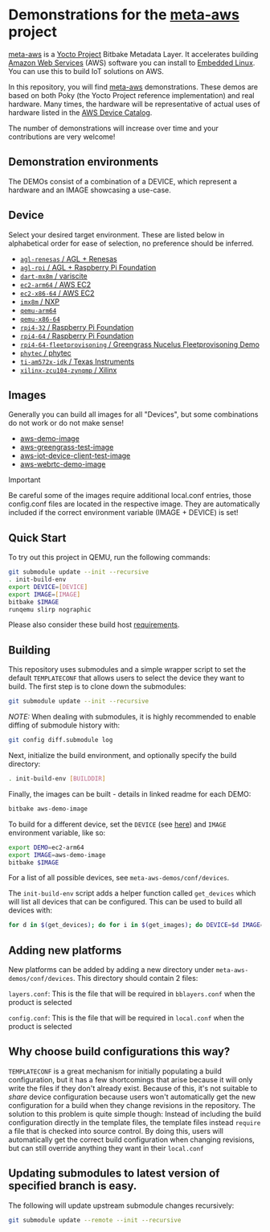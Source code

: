 # Demonstrations for the **[meta-aws](https://github.com/aws/meta-aws)** project

[meta-aws](https://github.com/aws/meta-aws) is a [Yocto
Project](https://www.yoctoproject.org/) Bitbake Metadata Layer. It
accelerates building [Amazon Web Services](https://aws.amazon.com)
(AWS) software you can install to [Embedded
Linux](https://elinux.org/Main_Page). You can use this to build IoT
solutions on AWS.

In this repository, you will find
[meta-aws](https://github.com/aws/meta-aws) demonstrations.  These
demos are based on both Poky (the Yocto Project reference implementation)
and real hardware.  Many times, the hardware will be
representative of actual uses of hardware listed in the [AWS Device
Catalog](https://devices.amazonaws.com).

The number of demonstrations will increase over time and your
contributions are very welcome!

## Demonstration environments
The DEMOs consist of a combination of a DEVICE, which represent a hardware and an IMAGE showcasing a use-case.

## Device

Select your desired target environment.  These are listed below in
alphabetical order for ease of selection, no preference should be inferred.

- [`agl-renesas` / AGL + Renesas](meta-aws-demos/conf/devices/agl-renesas/README.md)
- [`agl-rpi` / AGL + Raspberry Pi Foundation](meta-aws-demos/conf/devices/agl-rpi/README.md)
- [`dart-mx8m` / variscite](meta-aws-demos/conf/devices/dart-mx8m/README.md)
- [`ec2-arm64` / AWS EC2](meta-aws-demos/conf/devices/ec2-arm64/README.md)
- [`ec2-x86-64` / AWS EC2](meta-aws-demos/conf/devices/ec2-x86-64/README.md)
- [`imx8m` / NXP](meta-aws-demos/conf/devices/imx8m/README.md)
- [`qemu-arm64`](meta-aws-demos/conf/devices/qemu-arm64/README.md)
- [`qemu-x86-64`](meta-aws-demos/conf/devices/qemu-x86-64/README.md)
- [`rpi4-32` / Raspberry Pi Foundation](meta-aws-demos/conf/devices/rpi4-32/README.md)
- [`rpi4-64` / Raspberry Pi Foundation](meta-aws-demos/conf/devices/rpi4-64/README.md)
- [`rpi4-64-fleetprovisoning` / Greengrass Nucelus Fleetprovisoning Demo](meta-aws-demos/conf/devices/rpi4-64-fleetprovisoning/README.md)
- [`phytec` / phytec](meta-aws-demos/conf/devices/phytec/README.md)
- [`ti-am572x-idk` / Texas Instruments](meta-aws-demos/conf/devices/ti-am572x-idk/README.md)
- [`xilinx-zcu104-zynqmp` / Xilinx](meta-aws-demos/conf/devices/xilinx-zcu104-zynqmp/README.md)

## Images
Generally you can build all images for all "Devices", but some combinations do not work or do not make sense!

- [aws-demo-image](meta-aws-demos/recipes-core/images/aws-demo-image/README.md)
- [aws-greengrass-test-image](meta-aws-demos/recipes-core/images/aws-greengrass-test-image/README.md)
- [aws-iot-device-client-test-image](meta-aws-demos/recipes-core/images/aws-iot-device-client-test-image/README.md)
- [aws-webrtc-demo-image](meta-aws-demos/recipes-core/images/aws-webrtc-demo-image/README.md)

> [!IMPORTANT]
> Be careful some of the images require additional local.conf entries, those config.conf files are located in the respective image.
> They are automatically included if the correct environment variable (IMAGE + DEVICE) is set!

## Quick Start

To try out this project in QEMU, run the following commands:

```bash
git submodule update --init --recursive
. init-build-env
export DEVICE=[DEVICE]
export IMAGE=[IMAGE]
bitbake $IMAGE
runqemu slirp nographic
```

Please also consider these build host [requirements](https://docs.yoctoproject.org/ref-manual/system-requirements.html#required-packages-for-the-build-host).

## Building

This repository uses submodules and a simple wrapper script to set the default
`TEMPLATECONF` that allows users to select the device they want to build. The
first step is to clone down the submodules:

```bash
git submodule update --init --recursive
```

*NOTE:* When dealing with submodules, it is highly recommended to enable
diffing of submodule history with:
```bash
git config diff.submodule log
```

Next, initialize the build environment, and optionally specify the build directory:

```bash
. init-build-env [BUILDDIR]
```

Finally, the images can be built - details in linked readme for each DEMO:

```bash
bitbake aws-demo-image
```
To build for a different device, set the `DEVICE` (see [here](#Demonstration-environments)) and `IMAGE` environment variable,
like so:

```bash
export DEMO=ec2-arm64
export IMAGE=aws-demo-image
bitbake $IMAGE
```

For a list of all possible devices, see `meta-aws-demos/conf/devices`.

The `init-build-env` script adds a helper function called `get_devices` which
will list all devices that can be configured. This can be used to build all devices with:

```bash
for d in $(get_devices); do for i in $(get_images); do DEVICE=$d IMAGE=$i bitbake $i; done; done
```

## Adding new platforms

New platforms can be added by adding a new directory under
`meta-aws-demos/conf/devices`. This directory should contain 2 files:

`layers.conf`: This is the file that will be required in `bblayers.conf` when
the product is selected

`config.conf`: This is the file that will be required in `local.conf` when the
product is selected

## Why choose build configurations this way?

`TEMPLATECONF` is a great mechanism for initially populating a build
configuration, but it has a few shortcomings that arise because it will only
write the files if they don't already exist. Because of this, it's not suitable
to _share_ device configuration because users won't automatically get the new
configuration for a build when they change revisions in the repository. The
solution to this problem is quite simple though: Instead of including the build
configuration directly in the template files, the template files instead
`require` a file that is checked into source control. By doing this, users will
automatically get the correct build configuration when changing revisions, but
can still override anything they want in their `local.conf`

## Updating submodules to latest version of specified branch is easy.
The following will update upstream submodule changes recursively:
```bash
git submodule update --remote --init --recursive
```
